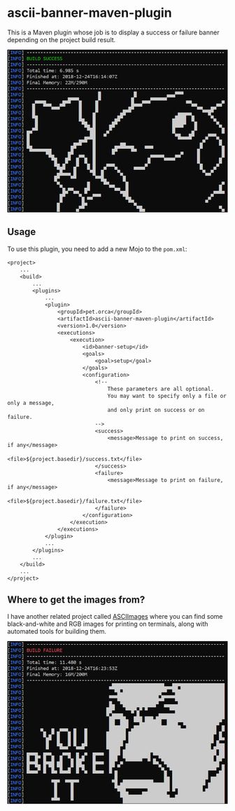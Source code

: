 ascii-banner-maven-plugin
=========================

This is a Maven plugin whose job is to display a success or failure banner depending on the
project build result.

![Success screenshot](https://raw.githubusercontent.com/socram8888/ascii-banner-maven-plugin/master/success.png)

Usage
-----

To use this plugin, you need to add a new Mojo to the `pom.xml`:

```
<project>
	...
	<build>
		...
		<plugins>
			...
			<plugin>
				<groupId>pet.orca</groupId>
				<artifactId>ascii-banner-maven-plugin</artifactId>
				<version>1.0</version>
				<executions>
					<execution>
						<id>banner-setup</id>
						<goals>
							<goal>setup</goal>
						</goals>
						<configuration>
							<!--
								These parameters are all optional.
								You may want to specify only a file or only a message,
								and only print on success or on failure.
							-->
							<success>
								<message>Message to print on success, if any</message>
								<file>${project.basedir}/success.txt</file>
							</success>
							<failure>
								<message>Message to print on failure, if any</message>
								<file>${project.basedir}/failure.txt</file>
							</failure>
						</configuration>
					</execution>
				</executions>
			</plugin>
			...
		</plugins>
		...
	</build>
	...
</project>
```

Where to get the images from?
-----------------------------

I have another related project called [ASCIImages](https://github.com/socram8888/ASCIImages)
where you can find some black-and-white and RGB images for printing on terminals, along with
automated tools for building them.

![Failure image](https://raw.githubusercontent.com/socram8888/ascii-banner-maven-plugin/master/failure.png)
